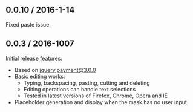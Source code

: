 ## 0.0.10 / 2016-1-14

Fixed paste issue.

## 0.0.3 / 2016-1007

Initial release features:

* Based on [jquery.payment@3.0.0](https://github.com/stripe/jquery.payment)
* Basic editing works:
  * Typing, backspacing, pasting, cutting and deleting
  * Editing operations can handle text selections
  * Tested in latest versions of Firefox, Chrome, Opera and IE
* Placeholder generation and display when the mask has no user input

[martyphee]: https://github.com/martyphee
